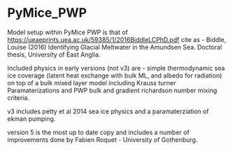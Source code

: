 # PyMice_PWP

Model setup within PyMice PWP is that of https://ueaeprints.uea.ac.uk/59385/1/2016BiddleLCPhD.pdf
cite as - Biddle, Louise (2016) Identifying Glacial Meltwater in the Amundsen Sea. Doctoral thesis, University of East Anglia.

Included physics in early versions (not v3) are - simple thermodynamic sea ice coverage (latent heat exchange with bulk ML, and albedo for radiation) 
on top of a bulk mixed layer model including Krauss turner Paramaterizations and PWP bulk and gradient richardson number mixing criteria. 


v3 includes petty et al 2014 sea ice physics and a paramaterziation of ekman pumping.

version 5 is the most up to date copy and includes a number of improvements done by Fabien Roquet - University of Gothenburg.
